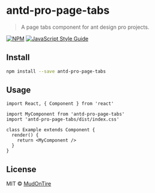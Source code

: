 # antd-pro-page-tabs

> A page tabs component for ant design pro projects.

[![NPM](https://img.shields.io/npm/v/antd-pro-page-tabs.svg)](https://www.npmjs.com/package/antd-pro-page-tabs) [![JavaScript Style Guide](https://img.shields.io/badge/code_style-standard-brightgreen.svg)](https://standardjs.com)

## Install

```bash
npm install --save antd-pro-page-tabs
```

## Usage

```tsx
import React, { Component } from 'react'

import MyComponent from 'antd-pro-page-tabs'
import 'antd-pro-page-tabs/dist/index.css'

class Example extends Component {
  render() {
    return <MyComponent />
  }
}
```

## License

MIT © [MudOnTire](https://github.com/MudOnTire)

